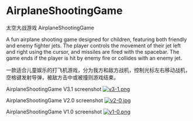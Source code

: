 # AirplaneShootingGame
太空大战游戏 AirplaneShootingGame

A fun airplane shooting game designed for children, featuring both friendly and enemy fighter jets. The player controls the movement of their jet left and right using the cursor, and missiles are fired with the spacebar. The game ends if the player is hit by enemy fire or collides with an enemy jet.

一款适合儿童娱乐的打飞机游戏，分为我方和敌方战机，控制光标左右移动战机，空格键发射导弹，被敌方击中或被撞则游戏结束。

AirplaneShootingGame V3.1 screenshot
[![v3-1.png](https://i.postimg.cc/jdRw9PV5/v3-1.png)](https://postimg.cc/qgZv6tvV)

AirplaneShootingGame V2.0 screenshot
[![v2-0.jpg](https://i.postimg.cc/pVf5qk64/v2-0.jpg)](https://postimg.cc/QVMMMgsJ)


AirplaneShootingGame V1.0 screenshot
[![v1-0.png](https://i.postimg.cc/rsNdsF4M/v1-0.png)](https://postimg.cc/7JbPQ4XW)



